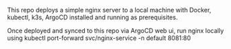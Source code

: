 

This repo deploys a simple nginx server to a local machine with Docker, kubectl, k3s, ArgoCD installed and running as prerequisites.

Once deployed and synced to this repo via ArgoCD web ui, run nginx locally using kubectl port-forward svc/nginx-service -n default 8081:80
